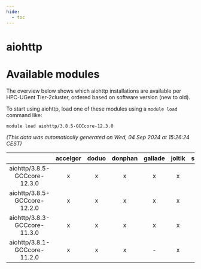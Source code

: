 ```yaml
---
hide:
  - toc
---
```


aiohttp
=======

# Available modules


The overview below shows which aiohttp installations are available per HPC-UGent Tier-2cluster, ordered based on software version (new to old).

To start using aiohttp, load one of these modules using a `module load` command like:

```shell
module load aiohttp/3.8.5-GCCcore-12.3.0
```

*(This data was automatically generated on Wed, 04 Sep 2024 at 15:26:24 CEST)*  

| |accelgor|doduo|donphan|gallade|joltik|shinx|skitty|
| :---: | :---: | :---: | :---: | :---: | :---: | :---: | :---: |
|aiohttp/3.8.5-GCCcore-12.3.0|x|x|x|x|x|x|x|
|aiohttp/3.8.5-GCCcore-12.2.0|x|x|x|x|x|x|x|
|aiohttp/3.8.3-GCCcore-11.3.0|x|x|x|x|x|-|x|
|aiohttp/3.8.1-GCCcore-11.2.0|x|x|x|-|x|-|x|
